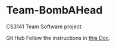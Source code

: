 # Team-BombAHead
CS3141 Team Software project

Git Hub 
Follow the instructions in [this Doc](https://docs.google.com/document/d/1424oSNJBjAUpLw7y0_2g2nQ1KY-52wfQA1RfURBHpNc/edit#heading=h.5ujxhe5rc20x).

